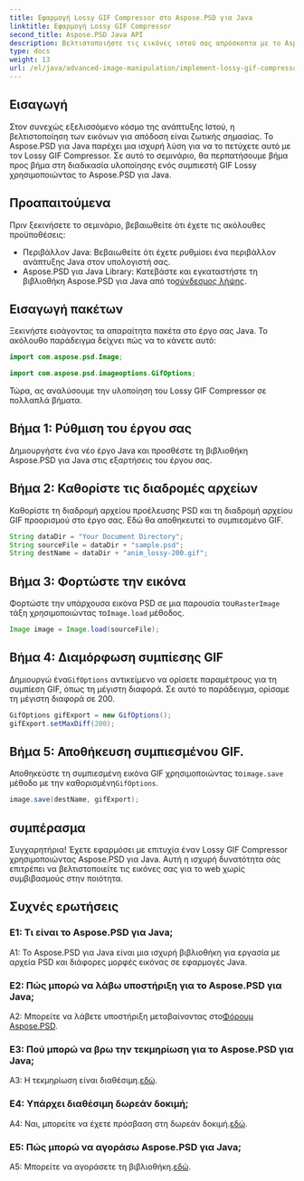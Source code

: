 ```yaml
---
title: Εφαρμογή Lossy GIF Compressor στο Aspose.PSD για Java
linktitle: Εφαρμογή Lossy GIF Compressor
second_title: Aspose.PSD Java API
description: Βελτιστοποιήστε τις εικόνες ιστού σας απρόσκοπτα με το Aspose.PSD για τον συμπιεστή GIF Lossy της Java. Ακολουθήστε τον βήμα προς βήμα οδηγό μας για αποτελεσματική εφαρμογή.
type: docs
weight: 13
url: /el/java/advanced-image-manipulation/implement-lossy-gif-compressor/
---
```

## Εισαγωγή

Στον συνεχώς εξελισσόμενο κόσμο της ανάπτυξης Ιστού, η βελτιστοποίηση των εικόνων για απόδοση είναι ζωτικής σημασίας. Το Aspose.PSD για Java παρέχει μια ισχυρή λύση για να το πετύχετε αυτό με τον Lossy GIF Compressor. Σε αυτό το σεμινάριο, θα περπατήσουμε βήμα προς βήμα στη διαδικασία υλοποίησης ενός συμπιεστή GIF Lossy χρησιμοποιώντας το Aspose.PSD για Java.

## Προαπαιτούμενα

Πριν ξεκινήσετε το σεμινάριο, βεβαιωθείτε ότι έχετε τις ακόλουθες προϋποθέσεις:

- Περιβάλλον Java: Βεβαιωθείτε ότι έχετε ρυθμίσει ένα περιβάλλον ανάπτυξης Java στον υπολογιστή σας.
-  Aspose.PSD για Java Library: Κατεβάστε και εγκαταστήστε τη βιβλιοθήκη Aspose.PSD για Java από το[σύνδεσμος λήψης](https://releases.aspose.com/psd/java/).

## Εισαγωγή πακέτων

Ξεκινήστε εισάγοντας τα απαραίτητα πακέτα στο έργο σας Java. Το ακόλουθο παράδειγμα δείχνει πώς να το κάνετε αυτό:

```java
import com.aspose.psd.Image;

import com.aspose.psd.imageoptions.GifOptions;
```

Τώρα, ας αναλύσουμε την υλοποίηση του Lossy GIF Compressor σε πολλαπλά βήματα.

## Βήμα 1: Ρύθμιση του έργου σας

Δημιουργήστε ένα νέο έργο Java και προσθέστε τη βιβλιοθήκη Aspose.PSD για Java στις εξαρτήσεις του έργου σας.

## Βήμα 2: Καθορίστε τις διαδρομές αρχείων

Καθορίστε τη διαδρομή αρχείου προέλευσης PSD και τη διαδρομή αρχείου GIF προορισμού στο έργο σας. Εδώ θα αποθηκευτεί το συμπιεσμένο GIF.

```java
String dataDir = "Your Document Directory";
String sourceFile = dataDir + "sample.psd";
String destName = dataDir + "anim_lossy-200.gif";
```

## Βήμα 3: Φορτώστε την εικόνα

 Φορτώστε την υπάρχουσα εικόνα PSD σε μια παρουσία του`RasterImage` τάξη χρησιμοποιώντας το`Image.load` μέθοδος.

```java
Image image = Image.load(sourceFile);
```

## Βήμα 4: Διαμόρφωση συμπίεσης GIF

 Δημιουργώ ένα`GifOptions` αντικείμενο να ορίσετε παραμέτρους για τη συμπίεση GIF, όπως τη μέγιστη διαφορά. Σε αυτό το παράδειγμα, ορίσαμε τη μέγιστη διαφορά σε 200.

```java
GifOptions gifExport = new GifOptions();
gifExport.setMaxDiff(200);
```

## Βήμα 5: Αποθήκευση συμπιεσμένου GIF.

 Αποθηκεύστε τη συμπιεσμένη εικόνα GIF χρησιμοποιώντας το`image.save` μέθοδο με την καθορισμένη`GifOptions`.

```java
image.save(destName, gifExport);
```

## συμπέρασμα

Συγχαρητήρια! Έχετε εφαρμόσει με επιτυχία έναν Lossy GIF Compressor χρησιμοποιώντας Aspose.PSD για Java. Αυτή η ισχυρή δυνατότητα σάς επιτρέπει να βελτιστοποιείτε τις εικόνες σας για το web χωρίς συμβιβασμούς στην ποιότητα.

## Συχνές ερωτήσεις

### Ε1: Τι είναι το Aspose.PSD για Java;

A1: Το Aspose.PSD για Java είναι μια ισχυρή βιβλιοθήκη για εργασία με αρχεία PSD και διάφορες μορφές εικόνας σε εφαρμογές Java.

### Ε2: Πώς μπορώ να λάβω υποστήριξη για το Aspose.PSD για Java;

 A2: Μπορείτε να λάβετε υποστήριξη μεταβαίνοντας στο[Φόρουμ Aspose.PSD](https://forum.aspose.com/c/psd/34).

### Ε3: Πού μπορώ να βρω την τεκμηρίωση για το Aspose.PSD για Java;

A3: Η τεκμηρίωση είναι διαθέσιμη.[εδώ](https://reference.aspose.com/psd/java/).

### Ε4: Υπάρχει διαθέσιμη δωρεάν δοκιμή;

 A4: Ναι, μπορείτε να έχετε πρόσβαση στη δωρεάν δοκιμή.[εδώ](https://releases.aspose.com/).

### Ε5: Πώς μπορώ να αγοράσω Aspose.PSD για Java;

 A5: Μπορείτε να αγοράσετε τη βιβλιοθήκη.[εδώ](https://purchase.aspose.com/buy).